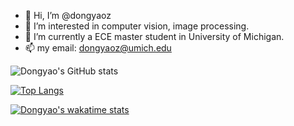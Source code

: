 - 👋 Hi, I’m @dongyaoz
- 👀 I’m interested in computer vision, image processing.
- 🌱 I’m currently a ECE master student in University of Michigan.
- 📫 my email: dongyaoz@umich.edu

<!---
dongyaoz/dongyaoz is a ✨ special ✨ repository because its `README.md` (this file) appears on your GitHub profile.
You can click the Preview link to take a look at your changes.
- 💞️ I’m looking to collaborate on ...
--->
![Dongyao's GitHub stats](https://github-readme-stats.vercel.app/api?username=dongyaoz&hide=stars,contribs&count_private=true&show_icons=true&theme=tokyonight)

[![Top Langs](https://github-readme-stats.vercel.app/api/top-langs/?username=dongyaoz&theme=tokyonight)](https://github.com/anuraghazra/github-readme-stats)

[![Dongyao's wakatime stats](https://github-readme-stats.vercel.app/api/wakatime?username=dongyaoz)](https://github.com/anuraghazra/github-readme-stats)



